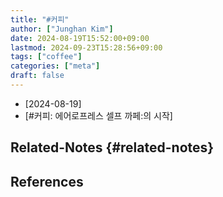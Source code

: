 ```yaml
---
title: "#커피"
author: ["Junghan Kim"]
date: 2024-08-19T15:52:00+09:00
lastmod: 2024-09-23T15:28:56+09:00
tags: ["coffee"]
categories: ["meta"]
draft: false
---
```


-   [2024-08-19]
-   [#커피: 에어로프레스 셀프 까페:의 시작]


## Related-Notes {#related-notes}

## References

<style>.csl-entry{text-indent: -1.5em; margin-left: 1.5em;}</style><div class="csl-bib-body">
</div>
